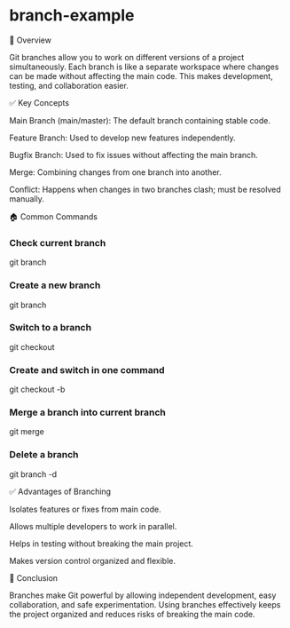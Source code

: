 # branch-example

🧩 Overview

Git branches allow you to work on different versions of a project simultaneously.
Each branch is like a separate workspace where changes can be made without affecting the main code.
This makes development, testing, and collaboration easier.

✅ Key Concepts

Main Branch (main/master): The default branch containing stable code.

Feature Branch: Used to develop new features independently.

Bugfix Branch: Used to fix issues without affecting the main branch.

Merge: Combining changes from one branch into another.

Conflict: Happens when changes in two branches clash; must be resolved manually.

🏠 Common Commands

### Check current branch
git branch

### Create a new branch
git branch <branch-name>

### Switch to a branch
git checkout <branch-name>

### Create and switch in one command
git checkout -b <branch-name>

### Merge a branch into current branch
git merge <branch-name>

### Delete a branch
git branch -d <branch-name>

✅ Advantages of Branching

Isolates features or fixes from main code.

Allows multiple developers to work in parallel.

Helps in testing without breaking the main project.

Makes version control organized and flexible.

🏁 Conclusion

Branches make Git powerful by allowing independent development, easy collaboration, and safe experimentation.
Using branches effectively keeps the project organized and reduces risks of breaking the main code.
